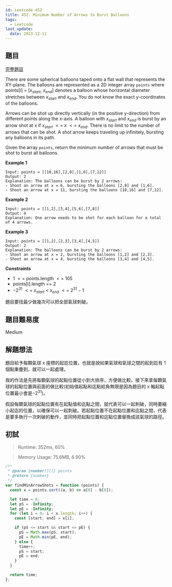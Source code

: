 ```yaml
---
id: Leetcode-452
title: 452. Minimum Number of Arrows to Burst Balloons
tags:
  - Leetcode
last_update:
  date: 2023-12-11
---
```


## 題目

[完整題目](https://leetcode.com/problems/minimum-number-of-arrows-to-burst-balloons/description/)

There are some spherical balloons taped onto a flat wall that represents the XY-plane. The balloons are represented as a 2D integer array `points` where points[i] = [$x_{start}$, $x_{end}$] denotes a balloon whose horizontal diameter stretches between $x_{start}$ and $x_{end}$. You do not know the exact y-coordinates of the balloons.

Arrows can be shot up directly vertically (in the positive y-direction) from different points along the x-axis. A balloon with $x_{start}$ and $x_{end}$ is burst by an arrow shot at x if $x_{start}$ $<=$ x $<=$ $x_{end}$. There is no limit to the number of arrows that can be shot. A shot arrow keeps traveling up infinitely, bursting any balloons in its path.

Given the array `points`, return the minimum number of arrows that must be shot to burst all balloons.

**Example 1**

```
Input: points = [[10,16],[2,8],[1,6],[7,12]]
Output: 2
Explanation: The balloons can be burst by 2 arrows:
- Shoot an arrow at x = 6, bursting the balloons [2,8] and [1,6].
- Shoot an arrow at x = 11, bursting the balloons [10,16] and [7,12].
```

**Example 2**

```
Input: points = [[1,2],[3,4],[5,6],[7,8]]
Output: 4
Explanation: One arrow needs to be shot for each balloon for a total of 4 arrows.
```

**Example 3**

```
Input: points = [[1,2],[2,3],[3,4],[4,5]]
Output: 2
Explanation: The balloons can be burst by 2 arrows:
- Shoot an arrow at x = 2, bursting the balloons [1,2] and [2,3].
- Shoot an arrow at x = 4, bursting the balloons [3,4] and [4,5].
```

**Constraints**

- 1 $<=$ points.length $<=$ 105
- points[i].length == 2
- $-2^{31}$ $<=$ $x_{start}$ < $x_{end}$ $<=$ $2^{31} - 1$

題目要找最少做幾次可以把全部氣球刺破。

## 題目難易度

Medium

## 解題想法

題目給予每顆氣球 x 座標的起訖位置，也就是說如果氣球和氣球之間的起到訖有 1 個點重疊到，就可以一起處理。

我的作法是先將每顆氣球的起點位置從小到大排序，方便做比較。接下來拿每顆氣球的起點位置與前面的做比較(初始值起點和迄點給負無限是因為題目的 x 軸起點位置最小會是$-2^{31}$)。

假設每顆氣球的起點位置有在起點值和迄點之間，就代表可以一起刺破，同時要縮小起迄的位置，以確保可以一起刺破。若起點位置不在起點位置和迄點之間，代表是要多執行一次刺破的動作，並同時把起點位置和迄點位置替換成該氣球的路徑。

## 初試

> Runtime: 352ms, 60%

> Memory Usage: 75.6MB, 6.90%

```javascript
/**
 * @param {number[][]} points
 * @return {number}
 */
var findMinArrowShots = function (points) {
  const x = points.sort((a, b) => a[0] - b[0]);

  let time = 0;
  let pS = -Infinity;
  let pE = -Infinity;
  for (let i = 0; i < x.length; i++) {
    const [start, end] = x[i];

    if (pS <= start && start <= pE) {
      pS = Math.max(pS, start);
      pE = Math.min(pE, end);
    } else {
      time++;
      pS = start;
      pE = end;
    }
  }

  return time;
};
```
